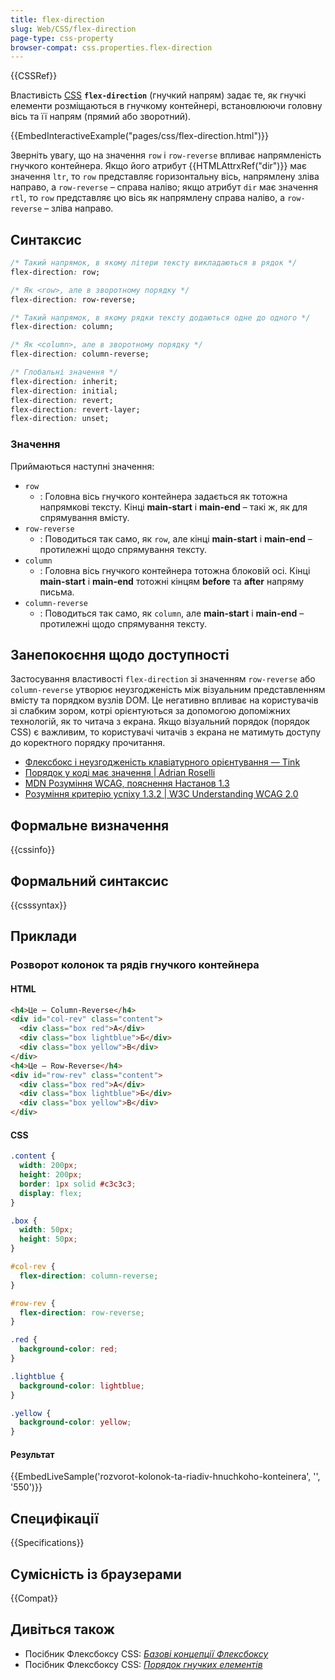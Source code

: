 ```yaml
---
title: flex-direction
slug: Web/CSS/flex-direction
page-type: css-property
browser-compat: css.properties.flex-direction
---
```


{{CSSRef}}

Властивість [CSS](/uk/docs/Web/CSS) **`flex-direction`** (гнучкий напрям) задає те, як гнучкі елементи розміщаються в гнучкому контейнері, встановлюючи головну вісь та її напрям (прямий або зворотний).

{{EmbedInteractiveExample("pages/css/flex-direction.html")}}

Зверніть увагу, що на значення `row` і `row-reverse` впливає напрямленість гнучкого контейнера. Якщо його атрибут {{HTMLAttrxRef("dir")}} має значення `ltr`, то `row` представляє горизонтальну вісь, напрямлену зліва направо, а `row-reverse` – справа наліво; якщо атрибут `dir` має значення `rtl`, то `row` представляє цю вісь як напрямлену справа наліво, а `row-reverse` – зліва направо.

## Синтаксис

```css
/* Такий напрямок, в якому літери тексту викладаються в рядок */
flex-direction: row;

/* Як <row>, але в зворотному порядку */
flex-direction: row-reverse;

/* Такий напрямок, в якому рядки тексту додаються одне до одного */
flex-direction: column;

/* Як <column>, але в зворотному порядку */
flex-direction: column-reverse;

/* Глобальні значення */
flex-direction: inherit;
flex-direction: initial;
flex-direction: revert;
flex-direction: revert-layer;
flex-direction: unset;
```

### Значення

Приймаються наступні значення:

- `row`
  - : Головна вісь гнучкого контейнера задається як тотожна напрямкові тексту. Кінці **main-start** і **main-end** – такі ж, як для спрямування вмісту.
- `row-reverse`
  - : Поводиться так само, як `row`, але кінці **main-start** і **main-end** – протилежні щодо спрямування тексту.
- `column`
  - : Головна вісь гнучкого контейнера тотожна блоковій осі. Кінці **main-start** і **main-end** тотожні кінцям **before** та **after** напряму письма.
- `column-reverse`
  - : Поводиться так само, як `column`, але **main-start** і **main-end** – протилежні щодо спрямування тексту.

## Занепокоєння щодо доступності

Застосування властивості `flex-direction` зі значенням `row-reverse` або `column-reverse` утворює неузгодженість між візуальним представленням вмісту та порядком вузлів DOM. Це негативно впливає на користувачів зі слабким зором, котрі орієнтуються за допомогою допоміжних технологій, як то читача з екрана. Якщо візуальний порядок (порядок CSS) є важливим, то користувачі читачів з екрана не матимуть доступу до коректного порядку прочитання.

- [Флексбокс і неузгодженість клавіатурного орієнтування — Tink](https://tink.uk/flexbox-the-keyboard-navigation-disconnect/)
- [Порядок у коді має значення | Adrian Roselli](https://adrianroselli.com/2015/09/source-order-matters.html)
- [MDN Розуміння WCAG, пояснення Настанов 1.3](/uk/docs/Web/Accessibility/Understanding_WCAG/Perceivable#guideline_1.3_%e2%80%94_create_content_that_can_be_presented_in_different_ways)
- [Розуміння критерію успіху 1.3.2 | W3C Understanding WCAG 2.0](https://www.w3.org/TR/UNDERSTANDING-WCAG20/content-structure-separation-sequence.html)

## Формальне визначення

{{cssinfo}}

## Формальний синтаксис

{{csssyntax}}

## Приклади

### Розворот колонок та рядів гнучкого контейнера

#### HTML

```html
<h4>Це – Column-Reverse</h4>
<div id="col-rev" class="content">
  <div class="box red">А</div>
  <div class="box lightblue">Б</div>
  <div class="box yellow">В</div>
</div>
<h4>Це – Row-Reverse</h4>
<div id="row-rev" class="content">
  <div class="box red">А</div>
  <div class="box lightblue">Б</div>
  <div class="box yellow">В</div>
</div>
```

#### CSS

```css
.content {
  width: 200px;
  height: 200px;
  border: 1px solid #c3c3c3;
  display: flex;
}

.box {
  width: 50px;
  height: 50px;
}

#col-rev {
  flex-direction: column-reverse;
}

#row-rev {
  flex-direction: row-reverse;
}

.red {
  background-color: red;
}

.lightblue {
  background-color: lightblue;
}

.yellow {
  background-color: yellow;
}
```

#### Результат

{{EmbedLiveSample('rozvorot-kolonok-ta-riadiv-hnuchkoho-konteinera', '', '550')}}

## Специфікації

{{Specifications}}

## Сумісність із браузерами

{{Compat}}

## Дивіться також

- Посібник Флексбоксу CSS: _[Базові концепції Флексбоксу](/uk/docs/Web/CSS/CSS_Flexible_Box_Layout/Basic_Concepts_of_Flexbox)_
- Посібник Флексбоксу CSS: _[Порядок гнучких елементів](/uk/docs/Web/CSS/CSS_Flexible_Box_Layout/Ordering_Flex_Items)_
